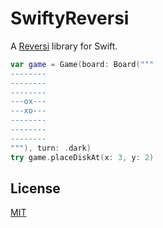 # SwiftyReversi

A [Reversi](https://en.wikipedia.org/wiki/Reversi) library for Swift.

```swift
var game = Game(board: Board("""
--------
--------
--------
---ox---
---xo---
--------
--------
--------
"""), turn: .dark)
try game.placeDiskAt(x: 3, y: 2)
```

## License

[MIT](LICENSE)
